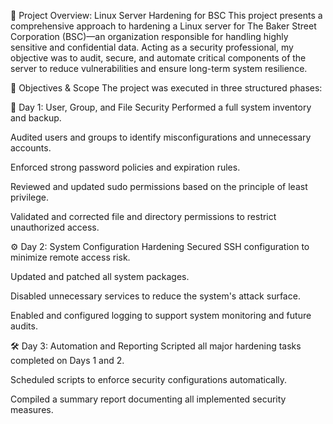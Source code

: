 📁 Project Overview: Linux Server Hardening for BSC
This project presents a comprehensive approach to hardening a Linux server for The Baker Street Corporation (BSC)—an organization responsible for handling highly sensitive and confidential data. Acting as a security professional, my objective was to audit, secure, and automate critical components of the server to reduce vulnerabilities and ensure long-term system resilience.

🎯 Objectives & Scope
The project was executed in three structured phases:

🔐 Day 1: User, Group, and File Security
Performed a full system inventory and backup.

Audited users and groups to identify misconfigurations and unnecessary accounts.

Enforced strong password policies and expiration rules.

Reviewed and updated sudo permissions based on the principle of least privilege.

Validated and corrected file and directory permissions to restrict unauthorized access.

⚙️ Day 2: System Configuration Hardening
Secured SSH configuration to minimize remote access risk.

Updated and patched all system packages.

Disabled unnecessary services to reduce the system's attack surface.

Enabled and configured logging to support system monitoring and future audits.

🛠️ Day 3: Automation and Reporting
Scripted all major hardening tasks completed on Days 1 and 2.

Scheduled scripts to enforce security configurations automatically.

Compiled a summary report documenting all implemented security measures.
